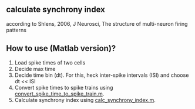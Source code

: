 ## calculate synchrony index 
according to Shlens, 2006, J Neurosci, The structure of multi-neuron firing patterns

## How to use (Matlab version)?
1. Load spike times of two cells
2. Decide max time 
3. Decide time bin (dt). For this, heck inter-spike intervals (ISI) and choose dt << ISI
4. Convert spike times to spike trains using [convert_spike_time_to_spike_train.m](convert_spike_time_to_spike_train.m).
5. Calculate synchrony index using [calc_synchrony_index.m](calc_synchrony_index.m).
